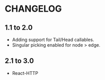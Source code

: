 # CHANGELOG

## 1.1 to 2.0

* Adding support for Tail/Head callables.
* Singular picking enabled for node > edge.

## 2.1 to 3.0

* React-HTTP 